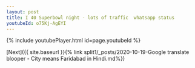 ```yaml
---
layout: post
title: I 40 Superbowl night - lots of traffic  whatsapp status
youtubeId: o75Kj-AgEYI
---
```


{% include youtubePlayer.html id=page.youtubeId %}

[Next]({{ site.baseurl }}{% link split1/_posts/2020-10-19-Google translate blooper - City means Faridabad in Hindi.md%})
